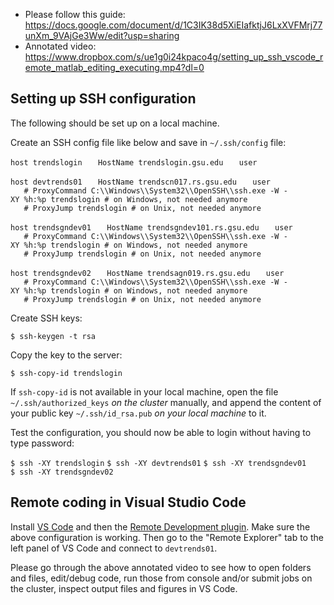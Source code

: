 -   Please follow this guide:
    <https://docs.google.com/document/d/1C3IK38d5XiEIafktjJ6LxXVFMrj77unXm_9VAjGe3Ww/edit?usp=sharing>
-   Annotated video:
    <https://www.dropbox.com/s/ue1g0i24kpaco4g/setting_up_ssh_vscode_remote_matlab_editing_executing.mp4?dl=0>

## Setting up SSH configuration

The following should be set up on a local machine.

Create an SSH config file like below and save in `~/.ssh/config` file:

`host trendslogin`
`   HostName trendslogin.gsu.edu`
`   user `<campusID>

`host devtrends01`
`   HostName trendscn017.rs.gsu.edu`
`   user `<campusID>
`   # ProxyCommand C:\\Windows\\System32\\OpenSSH\\ssh.exe -W -XY %h:%p trendslogin # on Windows, not needed anymore`
`   # ProxyJump trendslogin # on Unix, not needed anymore`

`host trendsgndev01`
`   HostName trendsgndev101.rs.gsu.edu`
`   user `<campusID>
`   # ProxyCommand C:\\Windows\\System32\\OpenSSH\\ssh.exe -W -XY %h:%p trendslogin # on Windows, not needed anymore`
`   # ProxyJump trendslogin # on Unix, not needed anymore`

`host trendsgndev02`
`   HostName trendsagn019.rs.gsu.edu`
`   user `<campusID>
`   # ProxyCommand C:\\Windows\\System32\\OpenSSH\\ssh.exe -W -XY %h:%p trendslogin # on Windows, not needed anymore`
`   # ProxyJump trendslogin # on Unix, not needed anymore`

Create SSH keys:

`$ ssh-keygen -t rsa`

Copy the key to the server:

`$ ssh-copy-id trendslogin`

If `ssh-copy-id` is not available in your local machine, open the file
`~/.ssh/authorized_keys` <i>on the cluster</i> manually, and append the
content of your public key `~/.ssh/id_rsa.pub` <i>on your local
machine</i> to it.

Test the configuration, you should now be able to login without having
to type password:

`$ ssh -XY trendslogin`
`$ ssh -XY devtrends01`
`$ ssh -XY trendsgndev01`
`$ ssh -XY trendsgndev02`

## Remote coding in Visual Studio Code

Install [VS Code](https://code.visualstudio.com/) and then the [Remote
Development
plugin](https://marketplace.visualstudio.com/items?itemName=ms-vscode-remote.vscode-remote-extensionpack).
Make sure the above configuration is working. Then go to the "Remote
Explorer" tab to the left panel of VS Code and connect to `devtrends01`.

Please go through the above annotated video to see how to open folders
and files, edit/debug code, run those from console and/or submit jobs on
the cluster, inspect output files and figures in VS Code.